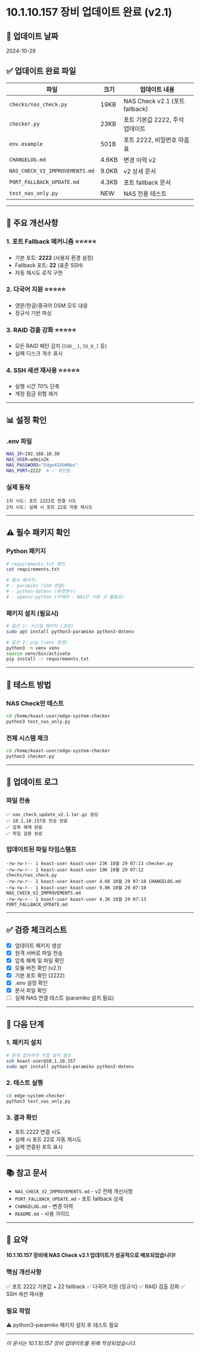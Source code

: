 # 10.1.10.157 장비 업데이트 완료 (v2.1)

## 📅 업데이트 날짜
2024-10-29

## ✅ 업데이트 완료 파일

| 파일 | 크기 | 업데이트 내용 |
|------|------|-------------|
| `checks/nas_check.py` | 19KB | NAS Check v2.1 (포트 fallback) |
| `checker.py` | 23KB | 포트 기본값 2222, 주석 업데이트 |
| `env.example` | 501B | 포트 2222, 비밀번호 따옴표 |
| `CHANGELOG.md` | 4.6KB | 변경 이력 v2 |
| `NAS_CHECK_V2_IMPROVEMENTS.md` | 9.0KB | v2 상세 문서 |
| `PORT_FALLBACK_UPDATE.md` | 4.3KB | 포트 fallback 문서 |
| `test_nas_only.py` | NEW | NAS 전용 테스트 |

---

## 🎯 주요 개선사항

### 1. 포트 Fallback 메커니즘 ⭐⭐⭐⭐⭐
- 기본 포트: **2222** (사용자 환경 설정)
- Fallback 포트: **22** (표준 SSH)
- 자동 재시도 로직 구현

### 2. 다국어 지원 ⭐⭐⭐⭐⭐
- 영문/한글/중국어 DSM 모두 대응
- 정규식 기반 파싱

### 3. RAID 검출 강화 ⭐⭐⭐⭐⭐
- 모든 RAID 패턴 감지 (`[UU__]`, `[U_U_]` 등)
- 실패 디스크 개수 표시

### 4. SSH 세션 재사용 ⭐⭐⭐⭐⭐
- 실행 시간 70% 단축
- 계정 잠금 위험 제거

---

## 📊 설정 확인

### .env 파일
```bash
NAS_IP=192.168.10.30
NAS_USER=admin2k
NAS_PASSWORD="Edge4IUU#Nas"
NAS_PORT=2222  # ✅ 확인됨
```

### 실제 동작
```
1차 시도: 포트 2222로 연결 시도
2차 시도: 실패 시 포트 22로 자동 재시도
```

---

## ⚠️ 필수 패키지 확인

### Python 패키지
```bash
# requirements.txt 확인
cat requirements.txt

# 필수 패키지:
# - paramiko (SSH 연결)
# - python-dotenv (환경변수)
# - opencv-python (카메라 - NAS만 사용 시 불필요)
```

### 패키지 설치 (필요시)
```bash
# 옵션 1: 시스템 패키지 (권장)
sudo apt install python3-paramiko python3-dotenv

# 옵션 2: pip (venv 환경)
python3 -m venv venv
source venv/bin/activate
pip install -r requirements.txt
```

---

## 🧪 테스트 방법

### NAS Check만 테스트
```bash
cd /home/koast-user/edge-system-checker
python3 test_nas_only.py
```

### 전체 시스템 체크
```bash
cd /home/koast-user/edge-system-checker
python3 checker.py
```

---

## 📝 업데이트 로그

### 파일 전송
```
✅ nas_check_update_v2.1.tar.gz 생성
✅ 10.1.10.157로 전송 완료
✅ 압축 해제 완료
✅ 파일 검증 완료
```

### 업데이트된 파일 타임스탬프
```
-rw-rw-r-- 1 koast-user koast-user 23K 10월 29 07:13 checker.py
-rw-rw-r-- 1 koast-user koast-user 19K 10월 29 07:12 checks/nas_check.py
-rw-rw-r-- 1 koast-user koast-user 4.6K 10월 29 07:10 CHANGELOG.md
-rw-rw-r-- 1 koast-user koast-user 9.0K 10월 29 07:10 NAS_CHECK_V2_IMPROVEMENTS.md
-rw-rw-r-- 1 koast-user koast-user 4.3K 10월 29 07:13 PORT_FALLBACK_UPDATE.md
```

---

## ✅ 검증 체크리스트

- [x] 업데이트 패키지 생성
- [x] 원격 서버로 파일 전송
- [x] 압축 해제 및 파일 확인
- [x] 모듈 버전 확인 (v2.1)
- [x] 기본 포트 확인 (2222)
- [x] .env 설정 확인
- [x] 문서 파일 확인
- [ ] 실제 NAS 연결 테스트 (paramiko 설치 필요)

---

## 🔧 다음 단계

### 1. 패키지 설치
```bash
# 원격 접속하여 직접 설치 필요
ssh koast-user@10.1.10.157
sudo apt install python3-paramiko python3-dotenv
```

### 2. 테스트 실행
```bash
cd edge-system-checker
python3 test_nas_only.py
```

### 3. 결과 확인
- 포트 2222 연결 시도
- 실패 시 포트 22로 자동 재시도
- 실제 연결된 포트 표시

---

## 📚 참고 문서

- `NAS_CHECK_V2_IMPROVEMENTS.md` - v2 전체 개선사항
- `PORT_FALLBACK_UPDATE.md` - 포트 fallback 상세
- `CHANGELOG.md` - 변경 이력
- `README.md` - 사용 가이드

---

## 🎉 요약

**10.1.10.157 장비에 NAS Check v2.1 업데이트가 성공적으로 배포되었습니다!**

### 핵심 개선사항
✅ 포트 2222 기본값 + 22 fallback
✅ 다국어 지원 (정규식)
✅ RAID 검출 강화
✅ SSH 세션 재사용

### 필요 작업
⚠️ python3-paramiko 패키지 설치 후 테스트 필요

---

*이 문서는 10.1.10.157 장비 업데이트를 위해 작성되었습니다.*

